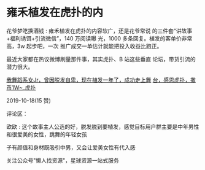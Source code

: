 # 雍禾植发在虎扑的内

花爷梦呓换酒钱 : 雍禾植发在虎扑的内容软广，还是花爷常说 的三件套“讲故事+福利诱饵+引流微信”，140 万阅读曝 光，1000 多条回复。植发的客单价非常高，3w 起步吧，一次 推广成交一单估计就能把投入收益比跑正。

最近大家都在热议微博刷量那件事，其实虎扑、B 站这些垂直 论坛，带货引流的潜力很大。

[我舞蹈系女](https://m.hupu.com/bbs/29568653.html?share_from=kqapp&from=groupmessage)[Jr](https://m.hupu.com/bbs/29568653.html?share_from=kqapp&from=groupmessage)[，曾因脱发自卑，现在植发一年了，成功走上舞](https://m.hupu.com/bbs/29568653.html?share_from=kqapp&from=groupmessage) [](https://m.hupu.com/bbs/29568653.html?share_from=kqapp&from=groupmessage) [台，感恩虎扑，撒币](https://m.hupu.com/bbs/29568653.html?share_from=kqapp&from=groupmessage)[1W~_](https://m.hupu.com/bbs/29568653.html?share_from=kqapp&from=groupmessage)[虎扑](https://m.hupu.com/bbs/29568653.html?share_from=kqapp&from=groupmessage)

2019-10-18(15 赞)

评论区：

欧欧 : 这个故事主人公选的好，脱发脱到要植发，感觉目标用户群主要是中年男性和很爱美的女性，跳舞的年轻女孩

子有颜值和身材既吸引中男，又会让爱美女性有代入感

关注公众号"懒人找资源"，星球资源一站式服务